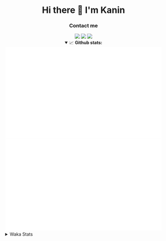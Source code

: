 <div align="center">
 <h1>Hi there 👋 I'm Kanin</h1>
 <h3>Contact me</h3>
 <a href="mailto:im@kanin.dev"><img src="https://img.shields.io/badge/gmail-%23D14836.svg?&style=for-the-badge&logo=gmail&logoColor=white"/></a>
 <a href="https://twitter.com/KaninTwt"><img src="https://img.shields.io/badge/twitter-%231DA1F2.svg?&style=for-the-badge&logo=twitter&logoColor=white"/></a>
 <a href="https://www.linkedin.com/in/KaninDev"><img src="https://img.shields.io/badge/linkedin-%230077B5.svg?&style=for-the-badge&logo=linkedin&logoColor=white"/></a>
<details open>
  <summary>📈 <b>Github stats:</b></summary>
  <img src="https://github.com/Kanin/Kanin/blob/master/scripts/GitHubStats/generated/overview.svg"/>
  <img src="https://github.com/Kanin/Kanin/blob/master/scripts/GitHubStats/generated/languages.svg"/>
</details>
</div>

<details>
 <summary>Waka Stats</summary>

<!--START_SECTION:waka-->
![Code Time](http://img.shields.io/badge/Code%20Time-2%2C556%20hrs%2035%20mins-blue)

![Profile Views](http://img.shields.io/badge/Profile%20Views-0-blue)

![Lines of code](https://img.shields.io/badge/From%20Hello%20World%20I%27ve%20Written-711.8%20thousand%20lines%20of%20code-blue)

**🐱 My GitHub Data** 

> 📦 180.4 kB Used in GitHub's Storage 
 > 
> 🏆 45 Contributions in the Year 2025
 > 
> 🚫 Not Opted to Hire
 > 
> 📜 27 Public Repositories 
 > 
> 🔑 17 Private Repositories 
 > 
**I'm an Early 🐤** 

```text
🌞 Morning                2959 commits        ███████░░░░░░░░░░░░░░░░░░   27.65 % 
🌆 Daytime                3165 commits        ███████░░░░░░░░░░░░░░░░░░   29.57 % 
🌃 Evening                3080 commits        ███████░░░░░░░░░░░░░░░░░░   28.78 % 
🌙 Night                  1499 commits        ████░░░░░░░░░░░░░░░░░░░░░   14.01 % 
```
📅 **I'm Most Productive on Monday** 

```text
Monday                   2063 commits        █████░░░░░░░░░░░░░░░░░░░░   19.27 % 
Tuesday                  1537 commits        ████░░░░░░░░░░░░░░░░░░░░░   14.36 % 
Wednesday                1069 commits        ██░░░░░░░░░░░░░░░░░░░░░░░   09.99 % 
Thursday                 1659 commits        ████░░░░░░░░░░░░░░░░░░░░░   15.50 % 
Friday                   1796 commits        ████░░░░░░░░░░░░░░░░░░░░░   16.78 % 
Saturday                 1030 commits        ██░░░░░░░░░░░░░░░░░░░░░░░   09.62 % 
Sunday                   1549 commits        ████░░░░░░░░░░░░░░░░░░░░░   14.47 % 
```


📊 **This Week I Spent My Time On** 

```text
🕑︎ Time Zone: America/New_York

💬 Programming Languages: 
HTML                     1 hr 22 mins        ██████████████░░░░░░░░░░░   57.61 % 
JavaScript               59 mins             ██████████░░░░░░░░░░░░░░░   41.35 % 
Python                   0 secs              ░░░░░░░░░░░░░░░░░░░░░░░░░   00.64 % 
virtualenv               0 secs              ░░░░░░░░░░░░░░░░░░░░░░░░░   00.38 % 
Text                     0 secs              ░░░░░░░░░░░░░░░░░░░░░░░░░   00.01 % 

🔥 Editors: 
PyCharm                  2 hrs 23 mins       █████████████████████████   100.00 % 

🐱‍💻 Projects: 
APIServer                2 hrs 23 mins       █████████████████████████   100.00 % 

💻 Operating System: 
Windows                  2 hrs 23 mins       █████████████████████████   100.00 % 
```

**I Mostly Code in Python** 

```text
Python                   32 repos            ████████████████░░░░░░░░░   65.31 % 
Java                     7 repos             ████░░░░░░░░░░░░░░░░░░░░░   14.29 % 
HTML                     3 repos             ██░░░░░░░░░░░░░░░░░░░░░░░   06.12 % 
TypeScript               2 repos             █░░░░░░░░░░░░░░░░░░░░░░░░   04.08 % 
Kotlin                   1 repo              █░░░░░░░░░░░░░░░░░░░░░░░░   02.04 % 
```



**Timeline**

![Lines of Code chart](https://raw.githubusercontent.com/Kanin/Kanin/master/assets/bar_graph.png)


 Last Updated on 15/02/2025 02:04:33 UTC
<!--END_SECTION:waka-->
</details>

